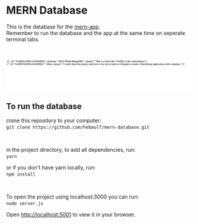 # MERN Database
This is the database for the [mern-app](https://github.com/hebaulf/mern-app).\
Remember to run the database and the app at the same time on seperate terminal tabs.

<br>

![screenshot](https://raw.githubusercontent.com/hebaulf/mern-database/main/img/Screenshot.png)

## To run the database
clone this repository to your computer:\
`git clone https://github.com/hebaulf/mern-database.git`

<br>

in the project directory, to add all dependencies, run:\
`yarn`  
  
or if you don't have yarn locally, run:\
`npm install`  

<br>

To open the project using localhost:3000 you can run:\
`node server.js`  
  
Open [http://localhost:5001](http://localhost:5001) to view it in your browser.  

